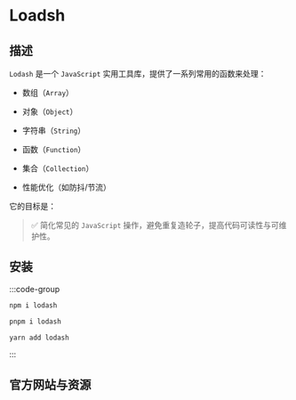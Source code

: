 # Loadsh  


## 描述  

`Lodash` 是一个 `JavaScript` 实用工具库，提供了一系列常用的函数来处理：

- 数组（`Array`）

- 对象（`Object`）

- 字符串（`String`）

- 函数（`Function`）

- 集合（`Collection`）

- 性能优化（如防抖/节流）

它的目标是：

>✅ 简化常见的 `JavaScript` 操作，避免重复造轮子，提高代码可读性与可维护性。

## 安装  

:::code-group
```sh [npm]
npm i lodash
```
```sh [pnpm]
pnpm i lodash
```
```sh [yarn]
yarn add lodash
```
:::

## 官方网站与资源


<LinkCard url="https://lodash.com/" title="Lodash 官网" description="简化常见的 `JavaScript` 操作，避免重复造轮子，提高代码可读性与可维护性" logo="https://lodash.com/icons/apple-touch-180x180.png"/>

<LinkCard url="https://github.com/lodash/lodash" title="GitHub 仓库" 
description="https://github.com/lodash/lodash" logo="/JDream/imgs/logo/github.png" />

<LinkCard url="https://www.npmjs.com/package/lodash" title="NPM 包页面" 
description="https://www.npmjs.com/package/lodash" logo="/JDream/imgs/logo/npm.png" />
